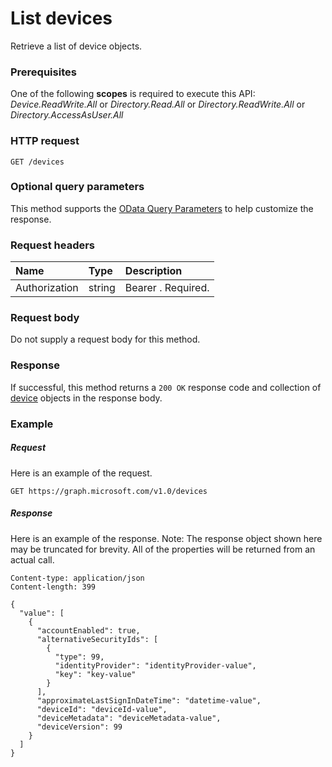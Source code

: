 # List devices

Retrieve a list of device objects.
### Prerequisites
One of the following **scopes** is required to execute this API: *Device.ReadWrite.All* or *Directory.Read.All* or *Directory.ReadWrite.All* or *Directory.AccessAsUser.All*

### HTTP request
<!-- { "blockType": "ignored" } -->
```http
GET /devices
```
### Optional query parameters
This method supports the [OData Query Parameters](http://graph.microsoft.io/docs/overview/query_parameters) to help customize the response.
### Request headers
| Name       | Type | Description|
|:-----------|:------|:----------|
| Authorization  | string  | Bearer <token>. Required. |

### Request body
Do not supply a request body for this method.
### Response
If successful, this method returns a `200 OK` response code and collection of [device](../resources/device.md) objects in the response body.
### Example
##### Request
Here is an example of the request.
<!-- {
  "blockType": "request",
  "name": "get_devices"
}-->
```http
GET https://graph.microsoft.com/v1.0/devices
```
##### Response
Here is an example of the response. Note: The response object shown here may be truncated for brevity. All of the properties will be returned from an actual call.
<!-- {
  "blockType": "response",
  "truncated": true,
  "@odata.type": "microsoft.graph.device",
  "isCollection": true
} -->
```http
Content-type: application/json
Content-length: 399

{
  "value": [
    {
      "accountEnabled": true,
      "alternativeSecurityIds": [
        {
          "type": 99,
          "identityProvider": "identityProvider-value",
          "key": "key-value"
        }
      ],
      "approximateLastSignInDateTime": "datetime-value",
      "deviceId": "deviceId-value",
      "deviceMetadata": "deviceMetadata-value",
      "deviceVersion": 99
    }
  ]
}
```

<!-- uuid: 8fcb5dbc-d5aa-4681-8e31-b001d5168d79
2015-10-25 14:57:30 UTC -->
<!-- {
  "type": "#page.annotation",
  "description": "List devices",
  "keywords": "",
  "section": "documentation",
  "tocPath": ""
}-->